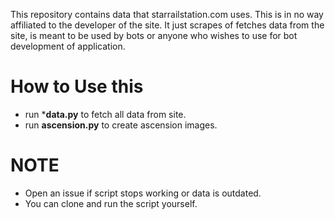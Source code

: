 





This repository contains data that starrailstation.com uses. This is in no way affiliated to the developer of the site. It just scrapes of fetches data from the site, is meant to be used by bots or anyone who wishes to use for bot development of application.


# How to Use this

- run ***data.py** to fetch all data from site.
- run **ascension.py** to create ascension images.

# NOTE


* Open an issue if script stops working or data is outdated.
* You can clone and run the script yourself.
